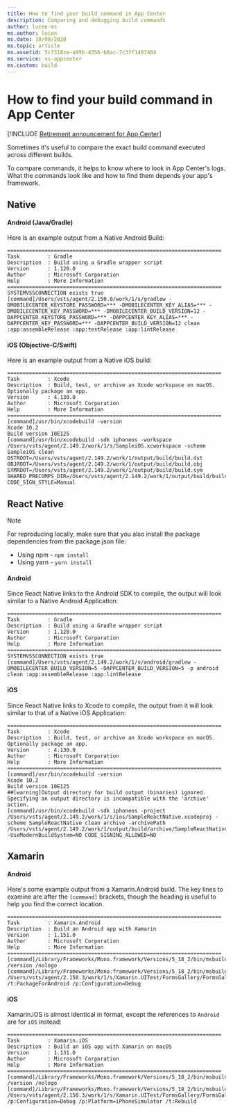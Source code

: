 ```yaml
---
title: How to find your build command in App Center
description: Comparing and debugging build commands
author: lucen-ms
ms.author: lucen
ms.date: 10/09/2020
ms.topic: article 
ms.assetid: 5c7318ce-a99b-4356-b8ac-7c3ff1407484
ms.service: vs-appcenter 
ms.custom: build
---
```


# How to find your build command in App Center

[!INCLUDE [Retirement announcement for App Center](~/includes/retirement.md)]

Sometimes it's useful to compare the exact build command executed across different builds. 

To compare commands, it helps to know where to look in App Center's logs. What the commands look like and how to find them depends your app's framework. 

## Native 
#### Android (Java/Gradle)
Here is an example output from a Native Android Build:

```
=====================================================================
Task         : Gradle
Description  : Build using a Gradle wrapper script
Version      : 1.128.0
Author       : Microsoft Corporation
Help         : More Information
=====================================================================
SYSTEMVSSCONNECTION exists true
[command]/Users/vsts/agent/2.150.0/work/1/s/gradlew -DMOBILECENTER_KEYSTORE_PASSWORD=*** -DMOBILECENTER_KEY_ALIAS=*** -DMOBILECENTER_KEY_PASSWORD=*** -DMOBILECENTER_BUILD_VERSION=12 -DAPPCENTER_KEYSTORE_PASSWORD=*** -DAPPCENTER_KEY_ALIAS=*** -DAPPCENTER_KEY_PASSWORD=*** -DAPPCENTER_BUILD_VERSION=12 clean :app:assembleRelease :app:testRelease :app:lintRelease
```

#### iOS (Objective-C/Swift) 
Here is an example output from a Native iOS build:

```
=====================================================================
Task         : Xcode
Description  : Build, test, or archive an Xcode workspace on macOS. Optionally package an app.
Version      : 4.130.0
Author       : Microsoft Corporation
Help         : More Information
=====================================================================
[command]/usr/bin/xcodebuild -version
Xcode 10.2
Build version 10E125
[command]/usr/bin/xcodebuild -sdk iphoneos -workspace /Users/vsts/agent/2.149.2/work/1/s/SampleiOS.xcworkspace -scheme SampleiOS clean DSTROOT=/Users/vsts/agent/2.149.2/work/1/output/build/build.dst OBJROOT=/Users/vsts/agent/2.149.2/work/1/output/build/build.obj SYMROOT=/Users/vsts/agent/2.149.2/work/1/output/build/build.sym SHARED_PRECOMPS_DIR=/Users/vsts/agent/2.149.2/work/1/output/build/build.pch CODE_SIGN_STYLE=Manual
```

## React Native 
> [!NOTE]
> For reproducing locally, make sure that you also install the package dependencies from the package.json file: 
> - Using npm - `npm install`
> - Using yarn - `yarn install`

#### Android
Since React Native links to the Android SDK to compile, the output will look similar to a Native Android Application:

```
=====================================================================
Task         : Gradle
Description  : Build using a Gradle wrapper script
Version      : 1.128.0
Author       : Microsoft Corporation
Help         : More Information
=====================================================================
SYSTEMVSSCONNECTION exists true
[command]/Users/vsts/agent/2.149.2/work/1/s/android/gradlew -DMOBILECENTER_BUILD_VERSION=5 -DAPPCENTER_BUILD_VERSION=5 -p android clean :app:assembleRelease :app:lintRelease
```

#### iOS
Since React Native links to Xcode to compile, the output from it will look similar to that of a Native iOS Application:

```
=====================================================================
Task         : Xcode
Description  : Build, test, or archive an Xcode workspace on macOS. Optionally package an app.
Version      : 4.130.0
Author       : Microsoft Corporation
Help         : More Information
=====================================================================
[command]/usr/bin/xcodebuild -version
Xcode 10.2
Build version 10E125
##[warning]Output directory for build output (binaries) ignored. Specifying an output directory is incompatible with the 'archive' action.
[command]/usr/bin/xcodebuild -sdk iphoneos -project /Users/vsts/agent/2.149.2/work/1/s/ios/SampleReactNative.xcodeproj -scheme SampleReactNative clean archive -archivePath /Users/vsts/agent/2.149.2/work/1/output/build/archive/SampleReactNative.xcarchive -UseModernBuildSystem=NO CODE_SIGNING_ALLOWED=NO
```

## Xamarin
#### Android
Here's some example output from a Xamarin.Android build. The key lines to examine are after the `[command]` brackets, though the heading is useful to help you find the correct location. 

```
=====================================================================
Task         : Xamarin.Android
Description  : Build an Android app with Xamarin
Version      : 1.151.0
Author       : Microsoft Corporation
Help         : More Information
=====================================================================
[command]/Library/Frameworks/Mono.framework/Versions/5_18_2/bin/msbuild /version /nologo
[command]/Library/Frameworks/Mono.framework/Versions/5_18_2/bin/msbuild /Users/vsts/agent/2.150.3/work/1/s/Xamarin.UITest/FormsGallery/FormsGallery/FormsGallery.Android/FormsGallery.Android.csproj /t:PackageForAndroid /p:Configuration=Debug
```

#### iOS
Xamarin.iOS is almost identical in format, except the references to `Android` are for `iOS` instead:
```
=====================================================================
Task         : Xamarin.iOS
Description  : Build an iOS app with Xamarin on macOS
Version      : 1.131.0
Author       : Microsoft Corporation
Help         : More Information
=====================================================================
[command]/Library/Frameworks/Mono.framework/Versions/5_18_2/bin/msbuild /version /nologo
[command]/Library/Frameworks/Mono.framework/Versions/5_18_2/bin/msbuild /Users/vsts/agent/2.150.3/work/1/s/Xamarin.UITest/FormsGallery/FormsGallery.sln /p:Configuration=Debug /p:Platform=iPhoneSimulator /t:Rebuild
```